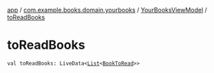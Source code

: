 [app](../../index.md) / [com.example.books.domain.yourbooks](../index.md) / [YourBooksViewModel](index.md) / [toReadBooks](./to-read-books.md)

# toReadBooks

`val toReadBooks: LiveData<`[`List`](https://kotlinlang.org/api/latest/jvm/stdlib/kotlin.collections/-list/index.html)`<`[`BookToRead`](../../com.example.books.data.toread/-book-to-read/index.md)`>>`